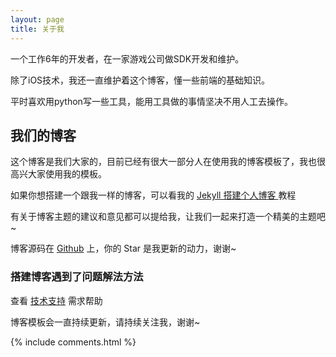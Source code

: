 ```yaml
---
layout: page
title: 关于我 
---
```


一个工作6年的开发者，在一家游戏公司做SDK开发和维护。

除了iOS技术，我还一直维护着这个博客，懂一些前端的基础知识。

平时喜欢用python写一些工具，能用工具做的事情坚决不用人工去操作。

<h2> 我们的博客 </h2>  

这个博客是我们大家的，目前已经有很大一部分人在使用我的博客模板了，我也很高兴大家使用我的模板。

如果你想搭建一个跟我一样的博客，可以看我的 
<a href="/2016/10/jekyll_tutorials1/"> Jekyll 搭建个人博客 </a>
教程


有关于博客主题的建议和意见都可以提给我，让我们一起来打造一个精美的主题吧~ 

博客源码在 <a target="_blank" href='https://github.com/richie119/richie119.github.io/'>Github</a> 上，你的 Star 是我更新的动力，谢谢~


<h3> 搭建博客遇到了问题解法方法 </h3>  

查看 [技术支持](http://richie119.github.io/support/) 需求帮助

博客模板会一直持续更新，请持续关注我，谢谢~

{% include comments.html %}

